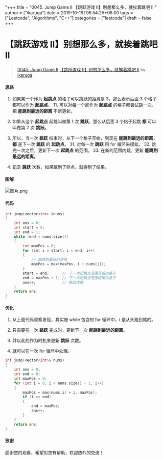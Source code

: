 "+++
title = "0045. Jump Game II 【跳跃游戏 II】别想那么多，就挨着跳吧 II "
author = ["ikaruga"]
date = 2019-10-19T08:54:25+08:00
tags = ["Leetcode", "Algorithms", "C++"]
categories = ["leetcode"]
draft = false
+++

# 【跳跃游戏 II】别想那么多，就挨着跳吧 II

> [0045. Jump Game II](https://leetcode-cn.com/problems/jump-game-ii/)
> [【跳跃游戏 II】别想那么多，就挨着跳吧 II](https://leetcode-cn.com/problems/jump-game-ii/solution/45-by-ikaruga/) by [ikaruga](https://leetcode-cn.com/u/ikaruga/)

#### 思路
1. 如果某一个作为 **起跳点** 的格子可以跳跃的距离是 3，那么表示后面 3 个格子都可以作为 **起跳点**。
   11. 可以对每一个能作为 **起跳点** 的格子都尝试跳一次，把 **能跳到最远的距离** 不断更新。

2. 如果从这个 **起跳点** 起跳叫做第 1 次 **跳跃**，那么从后面 3 个格子起跳 **都** 可以叫做第 2 次 **跳跃**。

3. 所以，当一次 **跳跃** 结束时，从下一个格子开始，到现在 **能跳到最远的距离**，**都** 是下一次 **跳跃** 的 **起跳点**。
   31. 对每一次 **跳跃** 用 for 循环来模拟。
   32. 跳完一次之后，更新下一次 **起跳点** 的范围。
   33. 在新的范围内跳，更新 **能跳到最远的距离**。

4. 记录 **跳跃** 次数，如果跳到了终点，就得到了结果。

#### 图解
![图片.png](https://pic.leetcode-cn.com/9d5016c6e660a452991185d23b7b4d98853b7c300453d79715b5e9a206085e44-%E5%9B%BE%E7%89%87.png)


#### 代码
```C++
int jump(vector<int> &nums)
{
    int ans = 0;
    int start = 0;
    int end = 1;
    while (end < nums.size())
    {
        int maxPos = 0;
        for (int i = start; i < end; i++)
        {
            // 能跳到最远的距离
            maxPos = max(maxPos, i + nums[i]);
        }
        start = end;      // 下一次起跳点范围开始的格子
        end = maxPos + 1; // 下一次起跳点范围结束的格子
        ans++;            // 跳跃次数
    }
    return ans;
}
```

#### 优化
1. 从上面代码观察发现，其实被 while 包含的 for 循环中，i 是从头跑到尾的。

2. 只需要在一次 **跳跃** 完成时，更新下一次 **能跳到最远的距离**。

3. 并以此刻作为时机来更新 **跳跃** 次数。

4. 就可以在一次 for 循环中处理。

```C++
int jump(vector<int>& nums)
{
    int ans = 0;
    int end = 0;
    int maxPos = 0;
    for (int i = 0; i < nums.size() - 1; i++)
    {
        maxPos = max(nums[i] + i, maxPos);
        if (i == end)
        {
            end = maxPos;
            ans++;
        }
    }
    return ans;
}
```



#### 致谢
感谢您的观看，希望对您有帮助，欢迎热烈的交流！  
